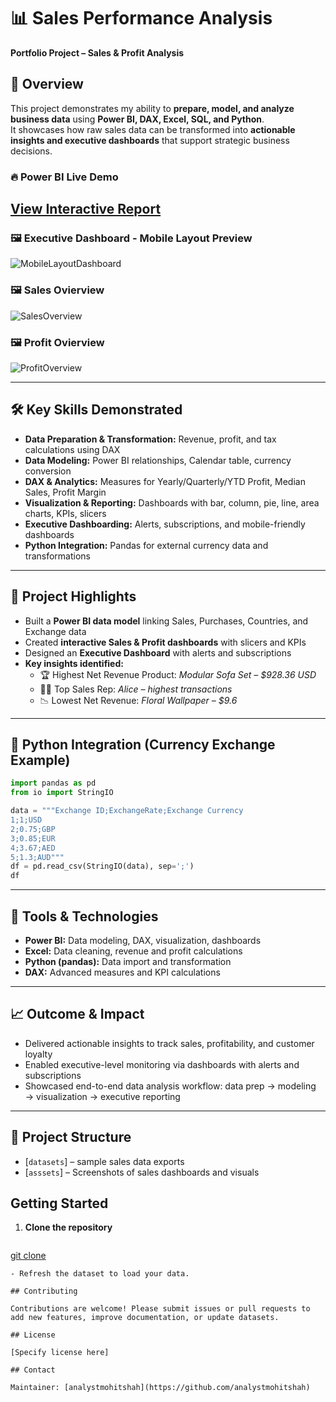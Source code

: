 # 📊 Sales Performance Analysis  
**Portfolio Project – Sales & Profit Analysis**

## 📌 Overview
This project demonstrates my ability to **prepare, model, and analyze business data** using **Power BI, DAX, Excel, SQL, and Python**.  
It showcases how raw sales data can be transformed into **actionable insights and executive dashboards** that support strategic business decisions.  

### 🔥 Power BI Live Demo
[View Interactive Report](https://app.powerbi.com/view?r=eyJrIjoiMGVmODg0ZDMtM2ZlNy00ZTE3LTlmZTctMjExNmE2ZWI1NGYyIiwidCI6IjEwYmZkOTkwLTFlNTItNGRiMC05ODQyLTEyMWRlMjBhOWU3NCJ9)
---

### 🖼️ Executive Dashboard - Mobile Layout Preview
![MobileLayoutDashboard](https://github.com/user-attachments/assets/a4b08c86-d6c4-47d6-be73-40ac2e60c3d0)
### 🖼️ Sales Ovierview
![SalesOverview](https://github.com/user-attachments/assets/b1b13bbe-648e-4b05-a99c-141d1046e441)
### 🖼️ Profit Ovierview
![ProfitOverview](https://github.com/user-attachments/assets/16326581-068b-4d08-a022-021bd6924ece)

---

## 🛠️ Key Skills Demonstrated
- **Data Preparation & Transformation:** Revenue, profit, and tax calculations using DAX  
- **Data Modeling:** Power BI relationships, Calendar table, currency conversion  
- **DAX & Analytics:** Measures for Yearly/Quarterly/YTD Profit, Median Sales, Profit Margin  
- **Visualization & Reporting:** Dashboards with bar, column, pie, line, area charts, KPIs, slicers  
- **Executive Dashboarding:** Alerts, subscriptions, and mobile-friendly dashboards  
- **Python Integration:** Pandas for external currency data and transformations  

---

## 🌟 Project Highlights
- Built a **Power BI data model** linking Sales, Purchases, Countries, and Exchange data  
- Created **interactive Sales & Profit dashboards** with slicers and KPIs  
- Designed an **Executive Dashboard** with alerts and subscriptions  
- **Key insights identified:**  
  - 🏆 Highest Net Revenue Product: *Modular Sofa Set – $928.36 USD*  
  - 👩‍💼 Top Sales Rep: *Alice – highest transactions*  
  - 📉 Lowest Net Revenue: *Floral Wallpaper – $9.6*  

---

## 🐍 Python Integration (Currency Exchange Example)
```python
import pandas as pd
from io import StringIO

data = """Exchange ID;ExchangeRate;Exchange Currency
1;1;USD
2;0.75;GBP
3;0.85;EUR
4;3.67;AED
5;1.3;AUD"""
df = pd.read_csv(StringIO(data), sep=';')
df
```
---

## 🧰 Tools & Technologies
- **Power BI:** Data modeling, DAX, visualization, dashboards
- **Excel:** Data cleaning, revenue and profit calculations
- **Python (pandas):** Data import and transformation
- **DAX:** Advanced measures and KPI calculations

---
## 📈 Outcome & Impact

- Delivered actionable insights to track sales, profitability, and customer loyalty
- Enabled executive-level monitoring via dashboards with alerts and subscriptions
- Showcased end-to-end data analysis workflow: data prep → modeling → visualization → executive reporting

---
## 📂 Project Structure
- [`datasets`] – sample sales data exports
- [`asssets`] – Screenshots of sales dashboards and visuals

## Getting Started

1. **Clone the repository**
   ```bash
  [ git clone ](https://github.com/analystmohitshah/sales-performance-analysis)
   ```
   - Refresh the dataset to load your data.

## Contributing

Contributions are welcome! Please submit issues or pull requests to add new features, improve documentation, or update datasets.

## License

[Specify license here]

## Contact

Maintainer: [analystmohitshah](https://github.com/analystmohitshah)
